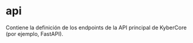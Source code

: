 # api

Contiene la definición de los endpoints de la API principal de KyberCore (por ejemplo, FastAPI).
